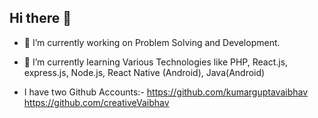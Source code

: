 ## Hi there 👋

- 🔭 I’m currently working on Problem Solving and Development.
- 🌱 I’m currently learning Various Technologies like PHP, React.js, express.js, Node.js, React Native (Android), Java(Android)

- I have two Github Accounts:- https://github.com/kumarguptavaibhav
                               https://github.com/creativeVaibhav


